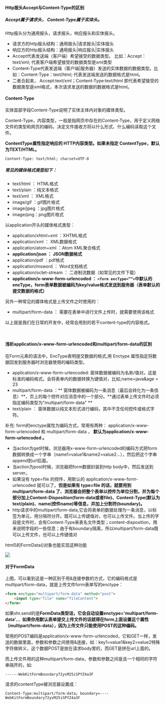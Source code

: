 #### Http报头Accept与Content-Type的区别

##### Accept属于请求头， Content-Type属于实体头。

Http报头分为通用报头，请求报头，响应报头和实体报头。
* 请求方的http报头结构：通用报头|请求报头|实体报头
* 响应方的http报头结构：通用报头|响应报头|实体报头
* Accept代表发送端（客户端）希望接受的数据类型。
比如：Accept：text/xml; 代表客户端希望接受的数据类型是xml类型
* Content-Type代表发送端（客户端|服务器）发送的实体数据的数据类型。比如：Content-Type：text/html; 代表发送端发送的数据格式是html。
* 二者合起来， Accept:text/xml；Content-Type:text/html 即代表希望接受的数据类型是xml格式，本次请求发送的数据的数据格式是html。

#### Content-Type

实体首部字段Content-Type说明了实体主体内对象的媒体类型。

Content-Type，内容类型，一般是指网页中存在的Content-Type，用于定义网络文件的类型和网页的编码，决定文件接收方将以什么形式、什么编码读取这个文件。

**ContentType属性指定响应的 HTTP内容类型。如果未指定 ContentType，默认为TEXT/HTML。**

```Content-Type: text/html; charset=UTF-8```

##### 常见的媒体格式类型如下：

* text/html ： HTML格式
* text/plain ：纯文本格式
* text/xml ： XML格式
* image/gif ：gif图片格式
* image/jpeg ：jpg图片格式
* image/png：png图片格式

以application开头的媒体格式类型：

* application/xhtml+xml ：XHTML格式
* application/xml ： XML数据格式
* application/atom+xml ：Atom XML聚合格式
* **application/json ： JSON数据格式**
* application/pdf ：pdf格式
* application/msword ： Word文档格式
* application/octet-stream ： 二进制流数据（如常见的文件下载）
* **application/x-www-form-urlencoded ： `<form encType=””>`中默认的encType，form表单数据被编码为key/value格式发送到服务器（表单默认的提交数据的格式）**

另外一种常见的媒体格式是上传文件之时使用的：

* multipart/form-data ： 需要在表单中进行文件上传时，就需要使用该格式

以上就是我们在日常的开发中，经常会用到的若干content-type的内容格式。

<br>

#### 浅析application/x-www-form-urlencoded和multipart/form-data的区别

在Form元素的语法中，EncType表明提交数据的格式,用 Enctype 属性指定将数据回发到服务器时浏览器使用的编码类型。

* application/x-www-form-urlencoded: 窗体数据被编码为名称/值对。这是标准的编码格式。会将表单内的数据转换为键值对，比如,name=java&age = 23
* multipart/form-data ：** 窗体数据被编码为一条消息（最后会转化为一条信息）**，页上的每个控件对应消息中的一个部分。**通过表单上传文件时必须指定编码类型为"multipart/form-data" **
* text/plain ： 窗体数据以纯文本形式进行编码，其中不含任何控件或格式字符。

补充:
form的enctype属性为编码方式，常用有两种： application/x-www-form-urlencoded 和 multipart/form-data ， **默认为application/x-www-form-urlencoded 。**

* 当action为get时候，浏览器用x-www-form-urlencoded的编码方式把form数据转换成一个字串（name1=value1&name2=value2...），然后把这个字串append到url后面。
* 当action为post时候，浏览器把form数据封装到http body中，然后发送到server。
* 如果没有 type=file 的控件，用默认的 application/x-www-form-urlencoded 就可以了。**但是如果有 type=file 的话，就要用到 multipart/form-data 了**。**浏览器会把整个表单以控件为单位分割，并为每个部分加上Content-Disposition(form-data或者file)、Content-Type(默认为text/plain)、name(控件name)等信息，并加上分割符(boundary)。**
* http请求中的multipart/form-data,它会将表单的数据处理为一条消息，以标签为单元，用分隔符分开。既可以上传键值对，也可以上传文件。当上传的字段是文件时，会有Content-Type来表名文件类型；content-disposition，用来说明字段的一些信息；由于有boundary隔离，所以multipart/form-data既可以上传文件，也可以上传键值对

html5的FormData()对象也能实现这种功能

![](/assets/微信图片_20171129174541.png)

#### 对于FormData
上图，可以看到这是一种区别于用&连接参数的方式，它的编码格式是multipart/form-data，就是上传文件form表单写的enctype：

```html
<form enctype="multipart/form-data" method="post">
    <input type="file" name="fileContent">
</form>
```

如果xhr.send的是**FormData类型话，它会自动设置enctype='multipart/form-data'**，，**如果你用默认表单提交上传文件的话就得在form上面设置这个属性（multipart/form-data），因为上传文件只能使用POST的这种编码。**

常用的POST编码是application/x-www-form-urlencoded，它和GET一样，发送的数据里面，参数和参数之间使用&连接，如：key1=value1&key2=value2特殊字符做转义，这个数据POST是放在请求body里的，而GET是拼在url上面的。

而上传文件用的这种multipart/form-data，参数和参数之间是且一个相同的字符串隔开的，如:

`------WebKitFormBoundary72yvM25iSPYZ4a3F`

请求的contentType被浏览器设置成：
```
Content-Type:multipart/form-data; boundary=----WebKitFormBoundary72yvM25iSPYZ4a3F
```
